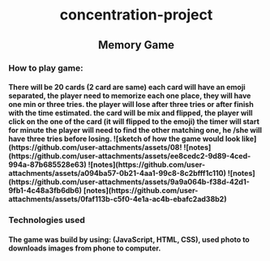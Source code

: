 <h1 align="center">concentration-project
</h1>
<h2 align="center" >Memory Game</h2>
<h3>How to play game:</h3>
<h4>There will be 20 cards (2 card are same) each card will have an emoji separated, 
  the player need to memorize each one place, they will have one min or three tries.
the player will lose after three tries or after finish with the time estimated.
the card will be mix and flipped, the player will click on the one of the card (it will flipped to the emoji) the timer will start for minute the player will need to find the other matching one, 
  he /she will have three tries before losing.
  ![sketch of how the game would look like](https://github.com/user-attachments/assets/08!
  ![notes](https://github.com/user-attachments/assets/ee8cedc2-9d89-4ced-994a-87b685528e63)
![notes](https://github.com/user-attachments/assets/a094ba57-0b21-4aa1-99c8-8c2bfff1c110)
![notes](https://github.com/user-attachments/assets/9a9a064b-f38d-42d1-9fb1-4c48a3fb6db6)
[notes](https://github.com/user-attachments/assets/0faf113b-c5f0-4e1a-ac4b-ebafc2ad38b2)
</h4>
  
  <h3>Technologies used</h3>
  <h4>The game was build by using: (JavaScript, HTML, CSS),
  used photo to downloads images from phone to computer.</h4>
